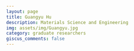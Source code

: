 ```yaml
---
layout: page
title: Guangyu Hu
description: Materials Science and Engineering
img: assets/img/Guangyu.jpg
category: graduate researchers
giscus_comments: false
---
```

